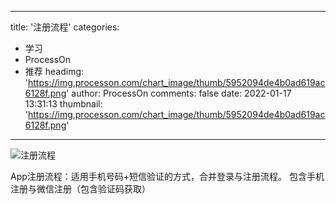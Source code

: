
---
title: '注册流程'
categories: 
 - 学习
 - ProcessOn
 - 推荐
headimg: 'https://img.processon.com/chart_image/thumb/5952094de4b0ad619ac6128f.png'
author: ProcessOn
comments: false
date: 2022-01-17 13:31:13
thumbnail: 'https://img.processon.com/chart_image/thumb/5952094de4b0ad619ac6128f.png'
---

<div>   
<img class="thumb" alt="注册流程" src="https://img.processon.com/chart_image/thumb/5952094de4b0ad619ac6128f.png" referrerpolicy="no-referrer">
<p>App注册流程：适用手机号码+短信验证的方式，合并登录与注册流程。
包含手机注册与微信注册（包含验证码获取）</p>  
</div>
            